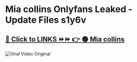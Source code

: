 
 # Mia collins Onlyfans Leaked - Update Files s1y6v

## <h2><a href="https://clipsfans.com/Mia_collins&ref=git">🔗 Click to LINKS ⏩⏩ 👉 🟢 Mia collins </a></h2>

<a href="https://clipsfans.com/Mia_collins&ref=git" rel="nofollow" data-target="animated-image.originalLink"><img src="https://i.ibb.co.com/xMMVF88/686577567.gif" alt="Viral Video Original" style="max-width: 100%; display: inline-block;" data-target="animated-image.originalImage"></a>

